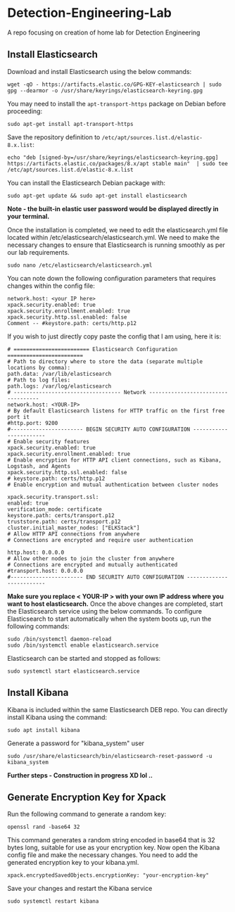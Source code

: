 # Detection-Engineering-Lab
A repo focusing on creation of home lab for Detection Engineering

## Install Elasticsearch
Download and install Elasticsearch using the below commands:

    wget -qO - https://artifacts.elastic.co/GPG-KEY-elasticsearch | sudo gpg --dearmor -o /usr/share/keyrings/elasticsearch-keyring.gpg


You may need to install the  `apt-transport-https`  package on Debian before proceeding:

    sudo apt-get install apt-transport-https

Save the repository definition to  `/etc/apt/sources.list.d/elastic-8.x.list`:

    echo "deb [signed-by=/usr/share/keyrings/elasticsearch-keyring.gpg] https://artifacts.elastic.co/packages/8.x/apt stable main"  | sudo tee /etc/apt/sources.list.d/elastic-8.x.list

You can install the Elasticsearch Debian package with:

    sudo apt-get update && sudo apt-get install elasticsearch

**Note - the built-in elastic user password would be displayed directly in your terminal.** 

Once the installation is completed, we need to edit the elasticsearch.yml file located within /etc/elasticsearch/elasticsearch.yml. We need to make the necessary changes to ensure that Elasticsearch is running smoothly as per our lab requirements. 

    sudo nano /etc/elasticsearch/elasticsearch.yml

You can note down the following configuration parameters that requires changes within the config file: 

    network.host: <your IP here> 
    xpack.security.enabled: true
    xpack.security.enrollment.enabled: true
    xpack.security.http.ssl.enabled: false
    Comment -- #keystore.path: certs/http.p12

If you wish to just directly copy paste the config that I am using\, here it is: 

    # ======================== Elasticsearch Configuration ========================
    # Path to directory where to store the data (separate multiple locations by comma):
    path.data: /var/lib/elasticsearch
    # Path to log files:
    path.logs: /var/log/elasticsearch
    # ---------------------------------- Network -----------------------------------
    network.host: <YOUR-IP> 
    # By default Elasticsearch listens for HTTP traffic on the first free port it
    #http.port: 9200
    #----------------------- BEGIN SECURITY AUTO CONFIGURATION -----------------------
    # Enable security features
    xpack.security.enabled: true
    xpack.security.enrollment.enabled: true
    # Enable encryption for HTTP API client connections, such as Kibana, Logstash, and Agents
    xpack.security.http.ssl.enabled: false
    # keystore.path: certs/http.p12
    # Enable encryption and mutual authentication between cluster nodes
    
    xpack.security.transport.ssl:
    enabled: true
    verification_mode: certificate
    keystore.path: certs/transport.p12
    truststore.path: certs/transport.p12
    cluster.initial_master_nodes: ["ELKStack"]
    # Allow HTTP API connections from anywhere
    # Connections are encrypted and require user authentication
    
    http.host: 0.0.0.0
    # Allow other nodes to join the cluster from anywhere
    # Connections are encrypted and mutually authenticated
    #transport.host: 0.0.0.0
    #----------------------- END SECURITY AUTO CONFIGURATION -------------------------

**Make sure you replace < YOUR-IP > with your own IP address where you want to host elasticsearch.** 
Once the above changes are completed, start the Elasticsearch service using the below commands. 
To configure Elasticsearch to start automatically when the system boots up, run the following commands:

    sudo /bin/systemctl daemon-reload
    sudo /bin/systemctl enable elasticsearch.service

Elasticsearch can be started and stopped as follows:

    sudo systemctl start elasticsearch.service
    
## Install Kibana 
Kibana is included within the same Elasticsearch DEB repo. You can directly install Kibana using the command: 

    sudo apt install kibana 
Generate a password for "kibana_system" user 

    sudo /usr/share/elasticsearch/bin/elasticsearch-reset-password -u kibana_system

**Further steps - Construction in progress XD lol ..** 

## Generate Encryption Key for Xpack 
Run the following command to generate a random key: 

    openssl rand -base64 32

This command generates a random string encoded in base64 that is 32 bytes long, suitable for use as your encryption key. Now open the Kibana config file and make the necessary changes. You need to add the generated encryption key to your kibana.yml. 

    xpack.encryptedSavedObjects.encryptionKey: "your-encryption-key"

Save your changes and restart the Kibana service 

    sudo systemctl restart kibana
